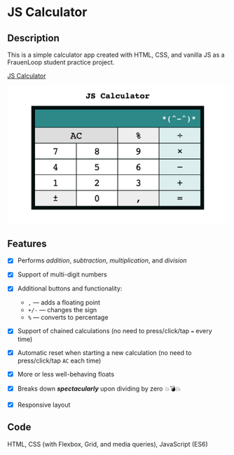 # JS Calculator

## Description

This is a simple calculator app created with HTML, CSS, and vanilla JS as a FrauenLoop student practice project.

[JS Calculator](https://olhanotolga.github.io/js-calculator/)

![JavaScript calculator: screenshot](screenshot.png)

## Features

* [x] Performs _addition_, _subtraction_, _multiplication_, and _division_
* [x] Support of multi-digit numbers
* [x] Additional buttons and functionality:

  * ``` , ``` — adds a floating point
  * ``` +/- ``` — changes the sign
  * ``` % ``` — converts to percentage

* [x] Support of chained calculations (no need to press/click/tap ``` = ``` every time)
* [x] Automatic reset when starting a new calculation (no need to press/click/tap ``` AC ``` each time)
* [x] More or less well-behaving floats
* [x] Breaks down *__spectacularly__* upon dividing by zero 💥:bomb:💥
* [x] Responsive layout

## Code

HTML, CSS (with Flexbox, Grid, and media queries), JavaScript (ES6)
